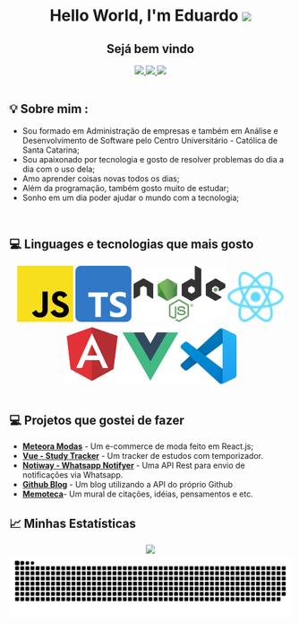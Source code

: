 <div align="center">
  <h1 align="center">Hello World, I'm Eduardo <img src="https://media.giphy.com/media/hvRJCLFzcasrR4ia7z/giphy.gif" width="30px" /></h1>
  <h2>Sejá bem vindo</h2>
  <a href="https://www.linkedin.com/in/eduardo-felipe-haag/" target="_blank">
    <img src="https://img.shields.io/badge/linkedin-%230077B5.svg?&style=for-the-badge&logo=linkedin&logoColor=white" />
  </a>
  <a href="https://instagram.com/eduardo.haag"target="_blank">
    <img src="https://img.shields.io/badge/instagram-%23E4405F.svg?&style=for-the-badge&logo=instagram&logoColor=white" />
  </a>
  <a href="mailto:eduardof.haag@gmail.com" target="_blank">
    <img src="https://img.shields.io/badge/-Gmail-ff9800?style=for-the-badge&logo=gmail&logoColor=white" />
  </a>
</div>
<br />

## 💡 Sobre mim :
- Sou formado em Administração de empresas e também em Análise e Desenvolvimento de Software pelo Centro Universitário - Católica de Santa Catarina;
- Sou apaixonado por tecnologia e gosto de resolver problemas do dia a dia com o uso dela;
- Amo aprender coisas novas todos os dias;
- Além da programação, também gosto muito de estudar;
- Sonho em um dia poder ajudar o mundo com a tecnologia;
 <br />

 ## 💻 Linguages e tecnologias que mais gosto

<div align="center">
  <img src="/images/javascript.png" width="100" alt="Logo do Javascript"/>
  <img src="/images/typescript.svg" alt="Logo do typescript" width="100" />
  <img src="/images/node.svg" alt="Logo do nodeJs" height="100"/>
  <img src="/images/react.svg" alt="Logo do reactJs" width="100" />
  <img src="/images/angular.svg" alt="Logo do Angular" width="100" />
  <img src="/images/vue.svg" alt="Logo do Vue" width="100" />
  <img src="/images/vs_code.svg" alt="Logo do Visual Studio Code" width="100" />  
</div>
<br />

## 💻 Projetos que gostei de fazer
*  [**Meteora Modas**](https://github.com/eduhaag/meteora-modas) - Um e-commerce de moda feito em React.js;
*  [**Vue - Study Tracker**](https://github.com/eduhaag/study-tracker) - Um tracker de estudos com temporizador.
*  [**Notiway - Whatsapp Notifyer**](https://github.com/eduhaag/notiway) - Uma API Rest para envio de notificações via Whatsapp.
*  [**Github Blog**](https://github.com/eduhaag/github-blog) - Um blog utilizando a API do próprio Github
*  [**Memoteca**](https://github.com/eduhaag/Memoteca)- Um mural de citações, idéias, pensamentos e etc.

## 📈 Minhas Estatísticas
<div align="center">
  <img src="https://github-readme-stats.vercel.app/api?username=eduhaag&count_private=true&theme=tokyonight" />
  <img src="https://github.com/eduhaag/eduhaag/blob/output/github-contribution-grid-snake.svg" alt="snake animation" />
</div>
